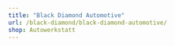 ```yaml
---
title: "Black Diamond Automotive"
url: /black-diamond/black-diamond-automotive/
shop: Autowerkstatt
---
```

